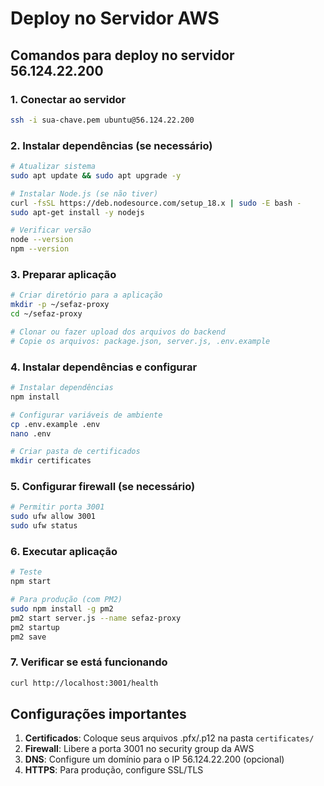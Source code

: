 
# Deploy no Servidor AWS

## Comandos para deploy no servidor 56.124.22.200

### 1. Conectar ao servidor
```bash
ssh -i sua-chave.pem ubuntu@56.124.22.200
```

### 2. Instalar dependências (se necessário)
```bash
# Atualizar sistema
sudo apt update && sudo apt upgrade -y

# Instalar Node.js (se não tiver)
curl -fsSL https://deb.nodesource.com/setup_18.x | sudo -E bash -
sudo apt-get install -y nodejs

# Verificar versão
node --version
npm --version
```

### 3. Preparar aplicação
```bash
# Criar diretório para a aplicação
mkdir -p ~/sefaz-proxy
cd ~/sefaz-proxy

# Clonar ou fazer upload dos arquivos do backend
# Copie os arquivos: package.json, server.js, .env.example
```

### 4. Instalar dependências e configurar
```bash
# Instalar dependências
npm install

# Configurar variáveis de ambiente
cp .env.example .env
nano .env

# Criar pasta de certificados
mkdir certificates
```

### 5. Configurar firewall (se necessário)
```bash
# Permitir porta 3001
sudo ufw allow 3001
sudo ufw status
```

### 6. Executar aplicação
```bash
# Teste
npm start

# Para produção (com PM2)
sudo npm install -g pm2
pm2 start server.js --name sefaz-proxy
pm2 startup
pm2 save
```

### 7. Verificar se está funcionando
```bash
curl http://localhost:3001/health
```

## Configurações importantes

1. **Certificados**: Coloque seus arquivos .pfx/.p12 na pasta `certificates/`
2. **Firewall**: Libere a porta 3001 no security group da AWS
3. **DNS**: Configure um domínio para o IP 56.124.22.200 (opcional)
4. **HTTPS**: Para produção, configure SSL/TLS


